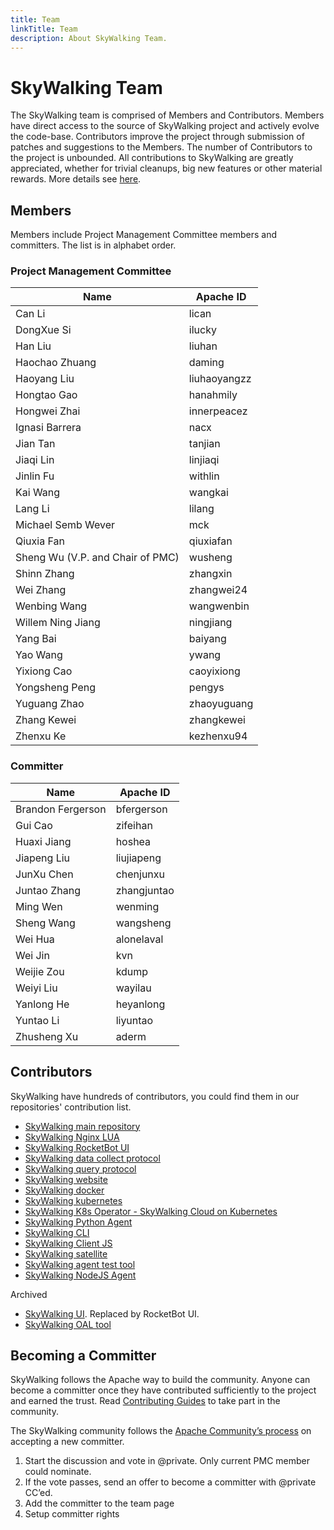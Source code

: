 ```yaml
---
title: Team
linkTitle: Team
description: About SkyWalking Team.
---
```


# SkyWalking Team

The SkyWalking team is comprised of Members and Contributors. Members have direct access to the source of SkyWalking project and actively evolve the code-base. Contributors improve the project through submission of patches and suggestions to the Members. The number of Contributors to the project is unbounded. All contributions to SkyWalking are greatly appreciated, whether for trivial cleanups, big new features or other material rewards. More details see [here](https://github.com/apache/skywalking/blob/master/docs/en/guides/README.md).

## Members

Members include Project Management Committee members and committers. The list is in alphabet order.

### Project Management Committee

| Name                             | Apache ID    |
|----------------------------------|--------------|
| Can Li                           | lican        |
| DongXue Si                       | ilucky       |
| Han Liu                          | liuhan       |
| Haochao Zhuang                   | daming       |
| Haoyang Liu                      | liuhaoyangzz |
| Hongtao Gao                      | hanahmily    |
| Hongwei Zhai                     | innerpeacez  |
| Ignasi Barrera                   | nacx         |
| Jian Tan                         | tanjian      |
| Jiaqi Lin                        | linjiaqi     |
| Jinlin Fu                        | withlin      |
| Kai Wang                         | wangkai      |
| Lang Li                          | lilang       |
| Michael Semb Wever               | mck          |
| Qiuxia Fan                       | qiuxiafan    |
| Sheng Wu (V.P. and Chair of PMC) | wusheng      |
| Shinn Zhang                      | zhangxin     |
| Wei Zhang                        | zhangwei24   |
| Wenbing Wang                     | wangwenbin   |
| Willem Ning Jiang                | ningjiang    |
| Yang Bai                         | baiyang      |
| Yao Wang                         | ywang        |
| Yixiong Cao                      | caoyixiong   |
| Yongsheng Peng                   | pengys       |
| Yuguang Zhao                     | zhaoyuguang  |
| Zhang Kewei                      | zhangkewei   |
| Zhenxu Ke                        | kezhenxu94   |

### Committer

| Name              | Apache ID  |
|-------------------|------------|
| Brandon Fergerson | bfergerson |
| Gui Cao           | zifeihan   |
| Huaxi Jiang       | hoshea     |
| Jiapeng Liu       | liujiapeng |
| JunXu Chen        | chenjunxu  |
| Juntao Zhang      | zhangjuntao|
| Ming Wen          | wenming    |
| Sheng Wang        | wangsheng  |
| Wei Hua           | alonelaval |
| Wei Jin           | kvn        |
| Weijie Zou        | kdump      |
| Weiyi Liu         | wayilau    |
| Yanlong He        | heyanlong  |
| Yuntao Li         | liyuntao   |
| Zhusheng Xu       | aderm      |


## Contributors

SkyWalking have hundreds of contributors, you could find them in our repositories' contribution list.

- [SkyWalking main repository](https://github.com/apache/skywalking/graphs/contributors)
- [SkyWalking Nginx LUA](https://github.com/apache/skywalking-nginx-lua/graphs/contributors)
- [SkyWalking RocketBot UI](https://github.com/apache/skywalking-rocketbot-ui/graphs/contributors)
- [SkyWalking data collect protocol](https://github.com/apache/skywalking-data-collect-protocol/graphs/contributors)
- [SkyWalking query protocol](https://github.com/apache/skywalking-query-protocol/graphs/contributors)
- [SkyWalking website](https://github.com/apache/skywalking-website/graphs/contributors)
- [SkyWalking docker](https://github.com/apache/skywalking-docker/graphs/contributors)
- [SkyWalking kubernetes](https://github.com/apache/skywalking-kubernetes/graphs/contributors)
- [SkyWalking K8s Operator - SkyWalking Cloud on Kubernetes](https://github.com/apache/skywalking-swck/graphs/contributors)
- [SkyWalking Python Agent](https://github.com/apache/skywalking-python/graphs/contributors)
- [SkyWalking CLI](https://github.com/apache/skywalking-cli/graphs/contributors)
- [SkyWalking Client JS](https://github.com/apache/skywalking-client-js/graphs/contributors)
- [SkyWalking satellite](https://github.com/apache/skywalking-satellite/graphs/contributors)
- [SkyWalking agent test tool](https://github.com/apache/skywalking-agent-test-tool/graphs/contributors)
- [SkyWalking NodeJS Agent](https://github.com/apache/skywalking-nodejs/graphs/contributors)

Archived

- [SkyWalking UI](https://github.com/apache/skywalking-ui/graphs/contributors). Replaced by RocketBot UI.
- [SkyWalking OAL tool](https://github.com/apache/skywalking-oal-tool/graphs/contributors)

## Becoming a Committer

SkyWalking follows the Apache way to build the community. Anyone can become a committer once they have contributed sufficiently to the project and earned the trust. Read [Contributing Guides](https://github.com/apache/skywalking/blob/master/docs/en/guides/README.md) to take part in the community.

The SkyWalking community follows the [Apache Community’s process](http://community.apache.org/newcommitter.html) on accepting a new committer.

1. Start the discussion and vote in @private. Only current PMC member could nominate.
1. If the vote passes, send an offer to become a committer with @private CC’ed.
1. Add the committer to the team page
1. Setup committer rights

